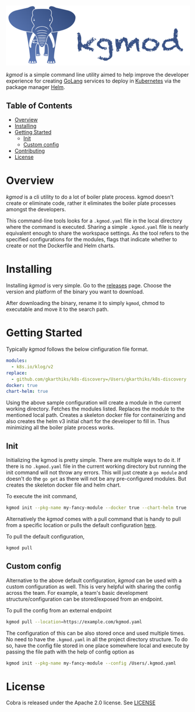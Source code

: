![kgmod](kgmod.png)

*kgmod* is a simple command line utility aimed to help improve the developer experience for creating [GoLang](https://golang.org/) services to deploy in [Kubernetes](https://kubernetes.io/) via the package manager [Helm](https://helm.sh).

## Table of Contents

- [Overview](#overview)
- [Installing](#installing)
- [Getting Started](#getting-started)
  * [Init](#init)
  * [Custom config](#custom-config)
- [Contributing](CONTRIBUTING.md)
- [License](#license)

# Overview
*kgmod* is a cli utility to do a lot of boiler plate process. kgmod doesn't create or eliminate code, rather it eliminates the boiler plate processes amongst the developers.

This command-line tools looks for a `.kgmod.yaml` file in the local directory where the command is executed. Sharing a simple `.kgmod.yaml` file is nearly equivalent enough to share the workspace settings. As the tool refers to the specified configurations for the modules, flags that indicate whether to create or not the Dockerfile and Helm charts.

# Installing

Installing *kgmod* is very simple. Go to the [releases](https://github.com/Container-Building-Blocks/kgmod/releases) page. Choose the version and platform of the binary you want to download. 

After downloading the binary, rename it to simply `kgmod`, chmod to executable and move it to the search path.

# Getting Started

Typically *kgmod* follows the below cinfiguration file format.

```yaml
modules:
  - k8s.io/klog/v2
replace:
  - github.com/gkarthiks/k8s-discovery=/Users/gkarthiks/k8s-discovery
docker: true
chart-helm: true
```

Using the above sample configuration will create a module in the current working directory. Fetches the modules listed. Replaces the module to the mentioned local path. Creates a skeleton docker file for containerizing and also creates the helm v3 initial chart for the developer to fill in. Thus minimizing all the boiler plate process works.

## Init

Initializing the kgmod is pretty simple. There are multiple ways to do it. If there is no `.kgmod.yaml` file in the current working directory but running the init command will not throw any errors. This will just create a `go module` and doesn't do the `go get` as there will not be any pre-configured modules. But creates the skeleton docker file and helm chart.

To execute the init command, 

```sh
kgmod init --pkg-name my-fancy-module --docker true --chart-helm true
```

Alternatively the *kgmod* comes with a pull command that is handy to pull from a specific location or pulls the default configuration [here](https://raw.githubusercontent.com/gkarthiks/kgmod/master/kgmod.yaml).


To pull the default configuration,

```sh
kgmod pull
```

## Custom config

Alternative to the above default configuration, *kgmod* can be used with a custom configuration as well. This is very helpful with sharing the config across the team. For example, a team's basic development structure/configuration can be stored/exposed from an endpoint.

To pull the config from an external endpoint

```sh
kgmod pull --location=https://example.com/kgmod.yaml
```

The configuration of this can be also stored once and used multiple times. No need to have the `.kgmod.yaml` in all the project directory structure. To do so, have the config file stored in one place somewhere local and execute by passing the file path with the help of config option as 

```sh
kgmod init --pkg-name my-fancy-module --config /Users/.kgmod.yaml
```


# License

Cobra is released under the Apache 2.0 license. See [LICENSE](https://github.com/Container-Building-Blocks/kgmod/blob/master/LICENSE)